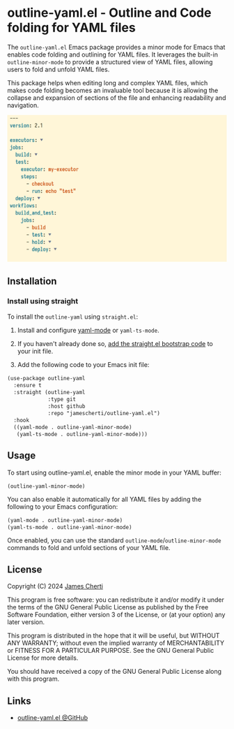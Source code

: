# outline-yaml.el - Outline and Code folding for YAML files

The `outline-yaml.el` Emacs package provides a minor mode for Emacs that enables code folding and outlining for YAML files. It leverages the built-in `outline-minor-mode` to provide a structured view of YAML files, allowing users to fold and unfold YAML files.

This package helps when editing long and complex YAML files, which makes code folding becomes an invaluable tool because it is allowing the collapse and expansion of sections of the file and enhancing readability and navigation.

![](https://raw.githubusercontent.com/jamescherti/outline-yaml.el/main/.screenshot.png)

## Installation

### Install using straight

To install the `outline-yaml` using `straight.el`:

1. Install and configure [yaml-mode](https://github.com/yoshiki/yaml-mode) or `yaml-ts-mode`.

2. If you haven't already done so, [add the straight.el bootstrap code](https://github.com/radian-software/straight.el?tab=readme-ov-file#getting-started) to your init file.

2. Add the following code to your Emacs init file:
```
(use-package outline-yaml
  :ensure t
  :straight (outline-yaml
             :type git
             :host github
             :repo "jamescherti/outline-yaml.el")
  :hook
  ((yaml-mode . outline-yaml-minor-mode)
   (yaml-ts-mode . outline-yaml-minor-mode)))
```

## Usage

To start using outline-yaml.el, enable the minor mode in your YAML buffer:

```
(outline-yaml-minor-mode)
```

You can also enable it automatically for all YAML files by adding the following to your Emacs configuration:

```
(yaml-mode . outline-yaml-minor-mode)
(yaml-ts-mode . outline-yaml-minor-mode)
```

Once enabled, you can use the standard `outline-mode`/`outline-minor-mode` commands to fold and unfold sections of your YAML file.

## License

Copyright (C) 2024 [James Cherti](https://www.jamescherti.com)

This program is free software: you can redistribute it and/or modify it under the terms of the GNU General Public License as published by the Free Software Foundation, either version 3 of the License, or (at your option) any later version.

This program is distributed in the hope that it will be useful, but WITHOUT ANY WARRANTY; without even the implied warranty of MERCHANTABILITY or FITNESS FOR A PARTICULAR PURPOSE. See the GNU General Public License for more details.

You should have received a copy of the GNU General Public License along with this program.

## Links

- [outline-yaml.el @GitHub](https://github.com/jamescherti/outline-yaml.el)
